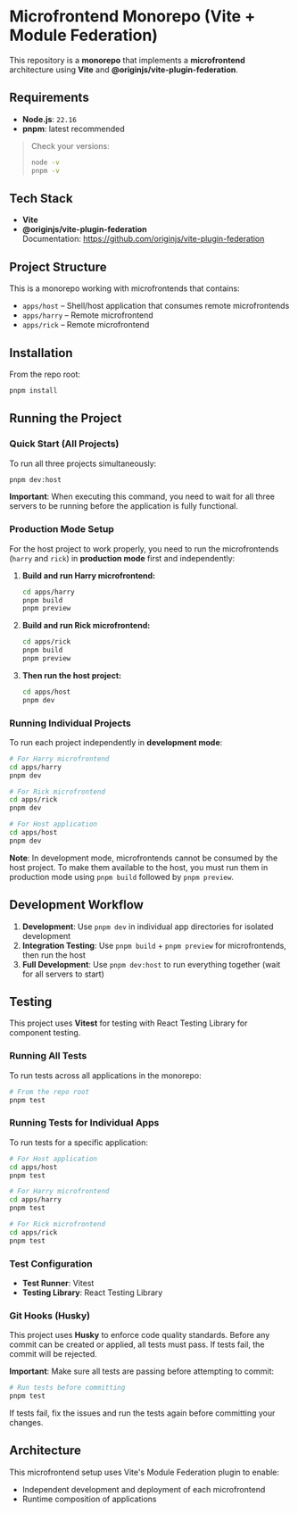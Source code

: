 # Microfrontend Monorepo (Vite + Module Federation)

This repository is a **monorepo** that implements a **microfrontend** architecture using **Vite** and **@originjs/vite-plugin-federation**.

## Requirements

- **Node.js**: `22.16`
- **pnpm**: latest recommended

> Check your versions:
>
> ```bash
> node -v
> pnpm -v
> ```

## Tech Stack

- **Vite**
- **@originjs/vite-plugin-federation**  
  Documentation: https://github.com/originjs/vite-plugin-federation

## Project Structure

This is a monorepo working with microfrontends that contains:

- `apps/host` – Shell/host application that consumes remote microfrontends
- `apps/harry` – Remote microfrontend
- `apps/rick` – Remote microfrontend

## Installation

From the repo root:

```bash
pnpm install
```

## Running the Project

### Quick Start (All Projects)

To run all three projects simultaneously:

```bash
pnpm dev:host
```

**Important**: When executing this command, you need to wait for all three servers to be running before the application is fully functional.

### Production Mode Setup

For the host project to work properly, you need to run the microfrontends (`harry` and `rick`) in **production mode** first and independently:

1. **Build and run Harry microfrontend:**
   ```bash
   cd apps/harry
   pnpm build
   pnpm preview
   ```

2. **Build and run Rick microfrontend:**
   ```bash
   cd apps/rick
   pnpm build
   pnpm preview
   ```

3. **Then run the host project:**
   ```bash
   cd apps/host
   pnpm dev
   ```

### Running Individual Projects

To run each project independently in **development mode**:

```bash
# For Harry microfrontend
cd apps/harry
pnpm dev

# For Rick microfrontend  
cd apps/rick
pnpm dev

# For Host application
cd apps/host
pnpm dev
```

**Note**: In development mode, microfrontends cannot be consumed by the host project. To make them available to the host, you must run them in production mode using `pnpm build` followed by `pnpm preview`.

## Development Workflow

1. **Development**: Use `pnpm dev` in individual app directories for isolated development
2. **Integration Testing**: Use `pnpm build` + `pnpm preview` for microfrontends, then run the host
3. **Full Development**: Use `pnpm dev:host` to run everything together (wait for all servers to start)

## Testing

This project uses **Vitest** for testing with React Testing Library for component testing.

### Running All Tests

To run tests across all applications in the monorepo:

```bash
# From the repo root
pnpm test
```

### Running Tests for Individual Apps

To run tests for a specific application:

```bash
# For Host application
cd apps/host
pnpm test

# For Harry microfrontend
cd apps/harry
pnpm test

# For Rick microfrontend
cd apps/rick
pnpm test
```

### Test Configuration

- **Test Runner**: Vitest
- **Testing Library**: React Testing Library

### Git Hooks (Husky)

This project uses **Husky** to enforce code quality standards. Before any commit can be created or applied, all tests must pass. If tests fail, the commit will be rejected.

**Important**: Make sure all tests are passing before attempting to commit:

```bash
# Run tests before committing
pnpm test
```

If tests fail, fix the issues and run the tests again before committing your changes.

## Architecture

This microfrontend setup uses Vite's Module Federation plugin to enable:
- Independent development and deployment of each microfrontend
- Runtime composition of applications